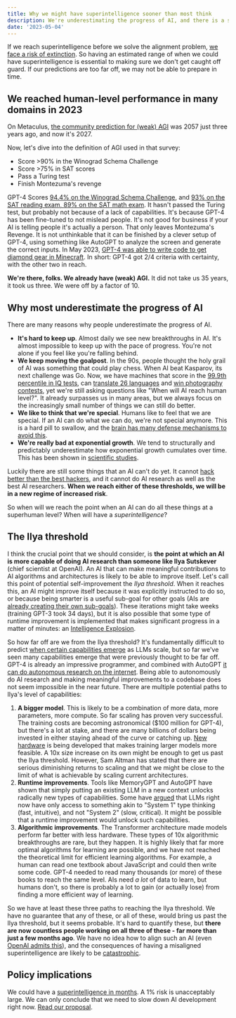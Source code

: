 ```yaml
---
title: Why we might have superintelligence sooner than most think
description: We're underestimating the progress of AI, and there is a small but realistic chance that we are very close to a superintelligence.
date: '2023-05-04'
---
```


If we reach superintelligence before we solve the alignment problem, [we face a risk of extinction](/xrisk). So having an estimated range of when we could have superintelligence is essential to making sure we don't get caught off guard.
If our predictions are too far off, we may not be able to prepare in time.

## We reached human-level performance in many domains in 2023

On Metaculus, [the community prediction for (weak) AGI](https://www.metaculus.com/questions/3479/date-weakly-general-ai-is-publicly-known/) was 2057 just three years ago, and now it's 2027.

Now, let's dive into the definition of AGI used in that survey:

- Score >90% in the Winograd Schema Challenge
- Score >75% in SAT scores
- Pass a Turing test
- Finish Montezuma's revenge

GPT-4 Scores [94.4% on the Winograd Schema Challenge](https://d-kz.medium.com/evaluating-gpt-3-and-gpt-4-on-the-winograd-schema-challenge-reasoning-test-e4de030d190d), and [93% on the SAT reading exam, 89% on the SAT math exam](htthttps://www.cnbc.com/2023/03/14/openai-announces-gpt-4-says-beats-90percent-of-humans-on-sat.html).
It hasn't passed the Turing test, but probably not because of a lack of capabilities.
It's because GPT-4 has been fine-tuned to not mislead people. It's not good for business if your AI is telling people it's actually a person.
That only leaves Montezuma's Revenge.
It is not unthinkable that it can be finished by a clever setup of GPT-4, using something like AutoGPT to analyze the screen and generate the correct inputs.
In May 2023, [GPT-4 was able to write code to get diamond gear in Minecraft](https://the-decoder.com/minecraft-bot-voyager-programs-itself-using-gpt-4/).
In short: GPT-4 got 2/4 criteria with certainty, with the other two in reach.

**We're there, folks.
We already have (weak) AGI.**
It did not take us 35 years, it took us three.
We were off by a factor of 10.

## Why most underestimate the progress of AI

There are many reasons why people underestimate the progress of AI.

- **It's hard to keep up**. Almost daily we see new breakthroughs in AI. It's almost impossible to keep up with the pace of progress. You're not alone if you feel like you're falling behind.
- **We keep moving the goalpost**. In the 90s, people thought the holy grail of AI was something that could play chess. When AI beat Kasparov, its next challenge was Go. Now, we have machines that score in the [99.9th percentile in IQ tests](https://bgr.com/tech/chatgpt-took-an-iq-test-and-its-score-was-sky-high/), can [translate 26 languages](https://bgr.com/tech/chatgpt-took-an-iq-test-and-its-score-was-sky-high/) and [win photography contests](https://www.scientificamerican.com/article/how-my-ai-image-won-a-major-photography-competition/), yet we're still asking questions like "When will AI reach human level?". It already surpasses us in many areas, but we always focus on the increasingly small number of things we can still do better.
- **We like to think that we're special**. Humans like to feel that we are special. If an AI can do what we can do, we're not special anymore. This is a hard pill to swallow, and the [brain has many defense mechanisms to avoid this](psychology-of-x-risk).
- **We're really bad at exponential growth**. We tend to structurally and predictably underestimate how exponential growth cumulates over time. This has been shown in [scientific studies](https://www.researchgate.net/figure/Underestimation-of-exponential-growth-a-shows-the-participants-prediction-of-the_fig4_351171143).

Luckily there are still some things that an AI can't do yet.
It cannot [hack better than the best hackers](/cybersecurity-risks), and it cannot do AI research as well as the best AI researchers.
**When we reach either of these thresholds, we will be in a new regime of increased risk**.

So when will we reach the point when an AI can do all these things at a superhuman level?
When will have a _superintelligence_?

## The Ilya threshold

I think the crucial point that we should consider, is **the point at which an AI is more capable of doing AI research than someone like Ilya Sutskever** (chief scientist at OpenAI).
An AI that can make meaningful contributions to AI algorithms and architectures is likely to be able to improve itself.
Let's call this point of potential self-improvement the _Ilya threshold_.
When it reaches this, an AI might improve itself because it was explicitly instructed to do so, or because being smarter is a useful sub-goal for other goals (AIs are [already creating their own sub-goals](https://github.com/Significant-Gravitas/Auto-GPT)).
These iterations might take weeks (training GPT-3 took 34 days), but it is also possible that some type of runtime improvement is implemented that makes significant progress in a matter of minutes: an [Intelligence Explosion](https://www.youtube.com/watch?v=5qfIgCiYlfY).

So how far off are we from the Ilya threshold?
It's fundamentally difficult to predict [when certain capabilities emerge](https://arxiv.org/abs/2206.07682) as LLMs scale, but so far we've seen many capabilities emerge that were previously thought to be far off.
GPT-4 is already an impressive programmer, and combined with AutoGPT [it can do autonomous research on the internet](https://twitter.com/SullyOmarr/status/1645205292756418562).
Being able to autonomously do AI research and making meaningful improvements to a codebase does not seem impossible in the near future.
There are multiple potential paths to Ilya's level of capabilities:

1. **A bigger model**. This is likely to be a combination of more data, more parameters, more compute. So far scaling has proven very successful. The training costs are becoming astronomical ($100 million for GPT-4), but there's a lot at stake, and there are many billions of dollars being invested in either staying ahead of the curve or catching up. [New hardware](https://www.tomshardware.com/news/nvidia-publishes-mlperf-30-performance-of-h100-l4) is being developed that makes training larger models more feasible. A 10x size increase on its own might be enough to get us past the Ilya threshold. However, Sam Altman has stated that there are serious diminishing returns to scaling and that we might be close to the limit of what is achievable by scaling current architectures.
2. **Runtime improvements**. Tools like MemoryGPT and AutoGPT have shown that simply putting an existing LLM in a new context unlocks radically new types of capabilities. Some have [argued](https://bdtechtalks.com/2022/01/24/ai-thinking-fast-and-slow/) that LLMs right now have only access to something akin to "System 1" type thinking (fast, intuitive), and not "System 2" (slow, critical). It might be possible that a runtime improvement would unlock such capabilities.
3. **Algorithmic improvements**. The Transformer architecture made models perform far better with less hardware. These types of 10x algorithmic breakthroughs are rare, but they happen. It is highly likely that far more optimal algorithms for learning are possible, and we have not reached the theoretical limit for efficient learning algorithms. For example, a human can read one textbook about JavaScript and could then write some code. GPT-4 needed to read many thousands (or more) of these books to reach the same level. AIs need _a lot_ of data to learn, but humans don't, so there is probably a lot to gain (or actually lose) from finding a more efficient way of learning.

So we have at least these three paths to reaching the Ilya threshold.
We have no guarantee that any of these, or all of these, would bring us past the Ilya threshold, but it seems probable.
It's hard to quantify these, but **there are now countless people working on all three of these - far more than just a few months ago**.
We have no idea how to align such an AI (even [OpenAI admits this](https://youtu.be/L_Guz73e6fw?t=1477)), and the consequences of having a misaligned superintelligence are likely to be [catastrophic](/xrisk).

## Policy implications

We could have a [superintelligence in months](/urgency).
A 1% risk is unacceptably large.
We can only conclude that we need to slow down AI development right now.
[Read our proposal](/proposal).
